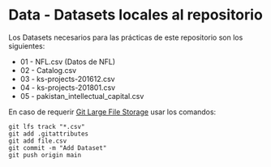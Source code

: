 # Data - Datasets locales al repositorio

Los Datasets necesarios para las prácticas de este repositorio son los siguientes:

* 01 - NFL.csv (Datos de NFL)
* 02 - Catalog.csv
* 03 - ks-projects-201612.csv
* 04 - ks-projects-201801.csv
* 05 - pakistan_intellectual_capital.csv

En caso de requerir [Git Large File Storage](https://git-lfs.com/) usar los comandos:

```
git lfs track "*.csv"
git add .gitattributes
git add file.csv
git commit -m "Add Dataset"
git push origin main
```  
